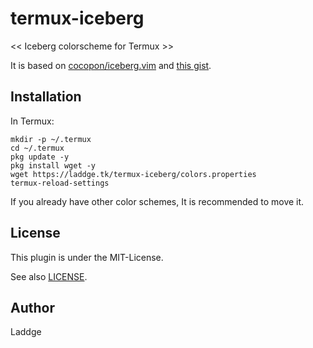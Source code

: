 # termux-iceberg
<< Iceberg colorscheme for Termux >>

It is based on [cocopon/iceberg.vim](https://github.com/cocopon/iceberg.vim)
and [this gist](https://gist.github.com/97-109-107/063193d150df272a049b).

## Installation
In Termux:

```
mkdir -p ~/.termux
cd ~/.termux
pkg update -y
pkg install wget -y
wget https://laddge.tk/termux-iceberg/colors.properties
termux-reload-settings
```

If you already have other color schemes, It is recommended to move it.

## License
This plugin is under the MIT-License.

See also [LICENSE](LICENSE).

## Author
Laddge
